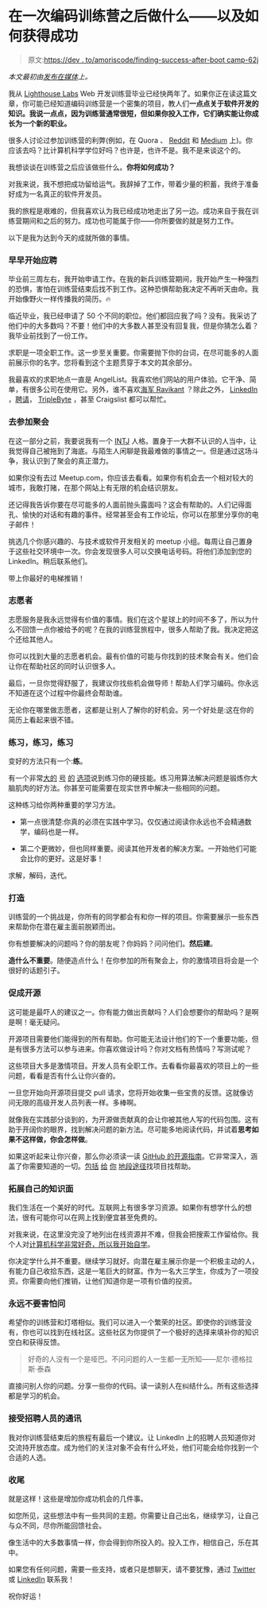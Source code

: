 # 在一次编码训练营之后做什么——以及如何获得成功

> 原文:[https://dev . to/amoriscode/finding-success-after-boot camp-62j](https://dev.to/amorriscode/finding-success-after-bootcamp-62j)

*本文最初由[发布在媒体](https://medium.com/@amorriscode/finding-success-after-bootcamp-e9b90a26393b)上。*

我从 [Lighthouse Labs](https://lighthouselabs.ca/) Web 开发训练营毕业已经快两年了。如果你正在读这篇文章，你可能已经知道编码训练营是一个密集的项目，教人们**一点点关于软件开发的知识。我说一点点，因为训练营通常很短，但如果你投入工作，它们确实能让你成长为一个新的职业。**

很多人讨论过参加训练营的利弊(例如，在 Quora 、 [Reddit](https://www.reddit.com/r/cscareerquestions/comments/7mo9h5/should_i_go_to_coding_bootcamp/) 和 [Medium](https://medium.com/bits-and-behavior/coding-bootcamps-vs-computer-science-degrees-what-employers-want-and-other-perspectives-4058a67e4f15) 上)。你应该去吗？比计算机科学学位好吗？也许是，也许不是。我不是来谈这个的。

我想谈谈在训练营之后应该做些什么。**你将如何成功？**

对我来说，我不想把成功留给运气。我辞掉了工作，带着少量的积蓄，我终于准备好成为一名真正的软件开发员。

我的旅程是艰难的，但我喜欢认为我已经成功地走出了另一边。成功来自于我在训练营期间和之后的努力。成功也可能属于你——你所要做的就是努力工作。

以下是我为达到今天的成就所做的事情。

### **早早开始应聘**

毕业前三周左右，我开始申请工作。在我的新兵训练营期间，我开始产生一种强烈的恐惧，害怕在训练营结束后找不到工作。这种恐惧帮助我决定不再听天由命。我开始像野火一样传播我的简历。🔥

临近毕业，我已经申请了 50 个不同的职位。他们都回应我了吗？没有。我采访了他们中的大多数吗？不要！他们中的大多数人甚至没有回复我，但是你猜怎么着？我毕业前找到了一份工作。

求职是一项全职工作。这一步至关重要。你需要抛下你的台词，在尽可能多的人面前展示你的名字。您将看到这个主题贯穿于本文的其余部分。

我最喜欢的求职地点一直是 AngelList。我喜欢他们网站的用户体验。它干净、简单，有很多公司在使用它。另外，谁不喜欢[海军 Ravikant](https://twitter.com/naval) ？除此之外， [LinkedIn](https://www.linkedin.com/jobs/) ，[聘请](https://hired.ca/)， [TripleByte](https://triplebyte.com/) ，甚至 Craigslist 都可以帮忙。

### **去参加聚会**

在这一部分之前，我要说我有一个 [INTJ](https://www.16personalities.com/intj-personality) 人格。置身于一大群不认识的人当中，让我觉得自己被拖到了海底。与陌生人闲聊是我最难做的事情之一。但是通过这场斗争，我认识到了聚会的真正潜力。

如果你没有去过 Meetup.com，你应该去看看。如果你有机会去一个相对较大的城市，我敢打赌，在那个网站上有无限的机会结识朋友。

还记得我告诉你要在尽可能多的人面前抛头露面吗？这会有帮助的。人们记得面孔、愉快的对话和有趣的事件。经常甚至会有工作论坛，你可以在那里分享你的电子邮件！

挑选几个你感兴趣的、与技术或软件开发相关的 meetup 小组。每周让自己置身于这些社交环境中一次。你会发现很多人可以交换电话号码。将他们添加到您的 LinkedIn。稍后联系他们。

带上你最好的电梯推销！

### **志愿者**

志愿服务是我永远觉得有价值的事情。我们在这个星球上的时间不多了，所以为什么不回馈一点你被给予的呢？在我的训练营旅程中，很多人帮助了我。我决定把这个还给其他人。

你可以找到大量的志愿者机会。最有价值的可能与你找到的技术聚会有关。他们会让你在帮助社区的同时认识很多人。

最后，一旦你觉得舒服了，我建议你找些机会做导师！帮助人们学习编码。你永远不知道在这个过程中你最终会帮助谁。

无论你在哪里做志愿者，这都是让别人了解你的好机会。另一个好处是:这在你的简历上看起来很不错。

### **练习，练习，练习**

变好的方法只有一个:**练**。

有一个非常[大的](http://codefights.com/) [号](http://www.codewars.com/) [的](https://leetcode.com/) [选项](http://exercism.io/)说到练习你的硬技能。练习用算法解决问题是锻炼你大脑肌肉的好方法。你甚至可能需要在现实世界中解决一些相同的问题。

这种练习给你两种重要的学习方法。

*   第一点很清楚:你真的必须在实践中学习。仅仅通过阅读你永远也不会精通数学，编码也是一样。

*   第二个更微妙，但也同样重要。阅读其他开发者的解决方案。一开始他们可能会比你的更好。这是好事！

求解，解码，迭代。

### **打造**

训练营的一个挑战是，你所有的同学都会有和你一样的项目。你需要展示一些东西来帮助你在潜在雇主面前脱颖而出。

你有想要解决的问题吗？你的朋友呢？你妈妈？问问他们。**然后建**。

**造什么不重要**。随便造点什么！在你参加的所有聚会上，你的激情项目将会是一个很好的话题引子。

### **促成开源**

这可能是最吓人的建议之一。你有能力做出贡献吗？人们会想要你的帮助吗？是啊是啊！毫无疑问。

开源项目需要他们能得到的所有帮助。你可能无法设计他们的下一个重要功能，但是有很多方法可以参与进来。你喜欢做设计吗？你对文档有热情吗？写测试呢？

这些项目大多是激情项目。开发人员有全职工作。去看看你最喜欢的项目上的一些问题，看看是否有什么让你兴奋的。

一旦您开始向开源项目提交 pull 请求，您将开始收集一些宝贵的反馈。这就像访问无限的高级开发人员列表一样。多棒啊。

就像我在实践部分谈到的，为开源做贡献真的会让你被其他人写的代码包围。这有助于开阔你的眼界，找到解决问题的新方法。尽可能多地阅读代码，并试着**思考如果不这样做，你会怎样做**。

如果这听起来让你兴奋，那么你必须读一读 [GitHub 的开源指南](https://opensource.guide/how-to-contribute/)。它非常深入，涵盖了你需要知道的一切。[包括](https://up-for-grabs.net/) [给](https://opensourcefriday.com/) [你](http://www.firsttimersonly.com/) [地段](https://yourfirstpr.github.io/)[途径](https://24pullrequests.com/)找项目找帮助。

### **拓展自己的知识面**

我们生活在一个美好的时代。互联网上有很多学习资源。如果你有想学什么的想法，很有可能你可以在网上找到便宜甚至免费的。

对我来说，在这里没完没了地列出在线资源并不难，但我会把搜索工作留给你。我个人对[计算机科学非常好奇，所以我开始自学](https://github.com/ossu/computer-science)。

你决定学什么并不重要。继续学习就好。向潜在雇主展示你是一个积极主动的人，有能力自己收拾东西，这是一笔巨大的财富。作为一名大三学生，你成为了一项投资。你需要向他们推销，让他们知道你是一项有价值的投资。

### **永远不要害怕问**

希望你的训练营和灯塔相似。我们可以进入一个繁荣的社区。即使你的训练营没有，你也可以找到在线社区。这些社区为你提供了一个极好的选择来填补你的知识空白和获得反馈。

> 好奇的人没有一个是哑巴。不问问题的人一生都一无所知——尼尔·德格拉斯·泰森

直接问别人你的问题。分享一些你的代码。读一读别人在纠结什么。所有这些选择都是学习的机会。

### **接受招聘人员的通讯**

我对你训练营结束后的旅程有最后一个建议。让 LinkedIn 上的招聘人员知道你对交流持开放态度。成为他们的关注对象不会有什么坏处，他们可能会给你找到一个合适的人选。

### **收尾**

就是这样！这些是增加你成功机会的几件事。

如您所见，这些想法中有一些共同的主题。你需要让自己出名，继续学习，让自己与众不同，尽你所能回馈社会。

像生活中的大多数事情一样，你会得到你所投入的。投入工作，相信自己，乐在其中。

如果您有任何问题，需要一些支持，或者只是想聊天，请不要犹豫，通过 [Twitter](https://twitter.com/amorriscode) 或 [LinkedIn](https://www.linkedin.com/in/amorriscode/) 联系我！

祝你好运！